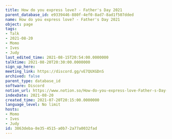 ```yaml
---
title: How do you express love? - Father's Day 2021
parent_database_id: e9339446-880f-4ef0-8ad7-8ad1f507dded
name: How do you express love? - Father's Day 2021
object: page
tags:
- Talk
- 2021-08-20
- Momo
- Ives
- Judy
last_edited_time: 2021-08-15T20:54:00.0000000
talktime: 2021-08-20T20:30:00.0000000
sign_up_here: 
meeting_link: https://discord.gg/vE7QUXGDnS
archived: false
parent_type: database_id
software: Discord
notion_url: https://www.notion.so/How-do-you-express-love-Father-s-Day-2021-3863deba8e354515a0b72a77a0032fad
indexDate: 2021-08-20
created_time: 2021-07-20T20:15:00.0000000
language_level: No limit
hosts:
- Momo
- Ives
- Judy
id: 3863deba-8e35-4515-a0b7-2a77a0032fad
---
```





